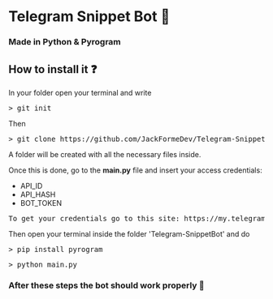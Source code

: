 # Telegram Snippet Bot 📂
### Made in Python & Pyrogram 

## How to install it ❓
In your folder open your terminal and write
<pre>> git init </pre>
Then 
<pre>> git clone https://github.com/JackFormeDev/Telegram-SnippetBot.git </pre>
A folder will be created with all the necessary files inside.

Once this is done, go to the **main.py** file and insert your access credentials:
- API_ID
- API_HASH
- BOT_TOKEN
<pre>To get your credentials go to this site: https://my.telegram.org/auth?to=apps</pre>
Then open your terminal inside the folder 'Telegram-SnippetBot' and do
<pre>> pip install pyrogram </pre>
<pre>> python main.py </pre>
### After these steps the bot should work properly 🎉
